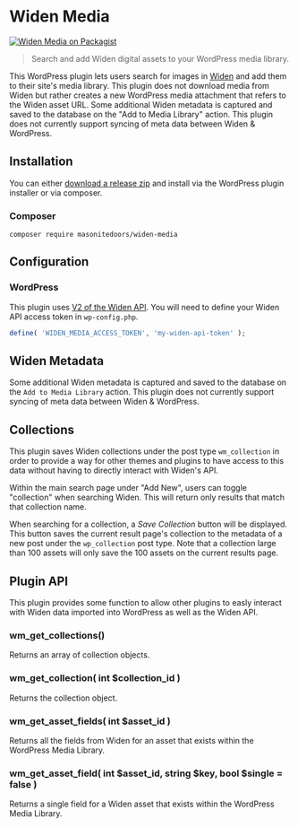 # Widen Media

[![Widen Media on Packagist](https://img.shields.io/packagist/v/masonitedoors/widen-media.svg?style=flat)](https://packagist.org/packages/masonitedoors/widen-media)

> Search and add Widen digital assets to your WordPress media library.

This WordPress plugin lets users search for images in [Widen](https://www.widen.com/) and add them to their site's media library. This plugin does not download media from Widen but rather creates a new WordPress media attachment that refers to the Widen asset URL.
Some additional Widen metadata is captured and saved to the database on the "Add to Media Library" action. This plugin does not currently support syncing of meta data between Widen & WordPress.

## Installation

You can either [download a release zip](https://github.com/masonitedoors/widen-media/releases) and install via the WordPress plugin installer or via composer.

### Composer

```shell
composer require masonitedoors/widen-media
```

## Configuration

### WordPress

This plugin uses [V2 of the Widen API](https://widenv2.docs.apiary.io/). You will need to define your Widen API access token in `wp-config.php`.

```php
define( 'WIDEN_MEDIA_ACCESS_TOKEN', 'my-widen-api-token' );
```

## Widen Metadata

Some additional Widen metadata is captured and saved to the database on the `Add to Media Library` action. This plugin does not currently support syncing of meta data between Widen & WordPress.

## Collections

This plugin saves Widen collections under the post type `wm_collection` in order to provide a way for other themes and plugins to have access to this data without having to directly interact with Widen's API.

Within the main search page under "Add New", users can toggle "collection" when searching Widen. This will return only results that match that collection name.

When searching for a collection, a _Save Collection_ button will be displayed. This button saves the current result page's collection to the metadata of a new post under the `wp_collection` post type. Note that a collection large than 100 assets will only save the 100 assets on the current results page.

## Plugin API

This plugin provides some function to allow other plugins to easly interact with Widen data imported into WordPress as well as the Widen API.

### wm_get_collections()

Returns an array of collection objects.

### wm_get_collection( int \$collection_id )

Returns the collection object.

### wm_get_asset_fields( int \$asset_id )

Returns all the fields from Widen for an asset that exists within the WordPress Media Library.

### wm_get_asset_field( int $asset_id, string $key, bool \$single = false )

Returns a single field for a Widen asset that exists within the WordPress Media Library.

